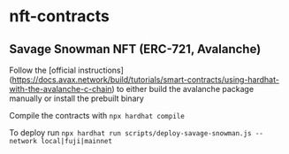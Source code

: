 # nft-contracts


## Savage Snowman NFT (ERC-721, Avalanche)

Follow the [official instructions] (https://docs.avax.network/build/tutorials/smart-contracts/using-hardhat-with-the-avalanche-c-chain)
to either build the avalanche package manually or install the prebuilt binary

Compile the contracts with `npx hardhat compile`

To deploy run `npx hardhat run scripts/deploy-savage-snowman.js --network local|fuji|mainnet`